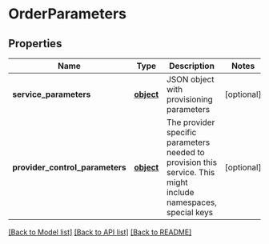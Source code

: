 # OrderParameters

## Properties
Name | Type | Description | Notes
------------ | ------------- | ------------- | -------------
**service_parameters** | [**object**](.md) | JSON object with provisioning parameters | [optional] 
**provider_control_parameters** | [**object**](.md) | The provider specific parameters needed to provision this service. This might include namespaces, special keys | [optional] 

[[Back to Model list]](../README.md#documentation-for-models) [[Back to API list]](../README.md#documentation-for-api-endpoints) [[Back to README]](../README.md)


